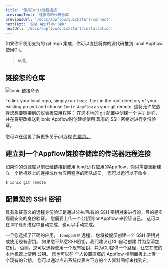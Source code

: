 ```yaml
---
title: '使用Ionic远程连接'
previousText: '连接您的代码仓库'
previousUrl: '/docs/appflow/quickstart/connect'
nextText: '安装 Appflow SDK'
nextUrl: '/docs/appflow/quickstart/installation'
---
```


如果你不使用支持的 git repo 集成，你可以直接将你的源代码推到 Ional Appflow使用Git。

<blockquote>
  转化
</blockquote>

## 链接您的仓库

![Ionic 链接命令](/docs/assets/img/appflow/ionic-link.gif)

To link your local repo, simply run `ionic link` in the root directory of your existing project and choose `Ionic Appflow` as your git remote. 这将允许您选择您想要链接到的仪表板应用程序： 在您本地的 git 配置中创建一个 `离子` 远程， 并在将更改推送到Ionic Appflow时创建或使用 现有的 SSH 密钥对进行身份验证。

您可以在这里了解更多关于git远程 [的信息。](https://git-scm.com/book/en/v2/Git-Basics-Working-with-Remotes)

## 建立到一个Appflow链接存储库的传送器远程连接

如果你的资源库以前已经链接到使用 Iond 远程应用的Appflow，你只需要重新建立一个新机器上的连接或作为应用程序的团队成员， 您可以运行以下命令：

```bash
$ ionic git remote
```

## 配置您的 SSH 密钥

具有象征意义的远程身份验证是通过公共/私有的 SSH 密钥对来进行的，目的是实现最安全的身份验证。 您需要上传一个公钥到IonAppflow 来验证自己。 这可以在 `离子链接` 进程中自动完成，也可以手动完成。

一旦您选择了正确的应用， `IonApp流程` 远程， 您将被提示创建一个 SSH 密钥对 或使用现有密钥。 如果您不熟悉SSH密钥，我们建议让CLI自动创建 并为您添加它们。 否则，您可以选择使用一个现有密钥，并为CLI提供一个路径，让它在您的本地机器上使用 公钥。 您也可以在 个人设置区域的 Appflow 控制面板上上传一个现有的公钥。 您可以通过点击系统仪表左下方的个人资料图标来找到它。